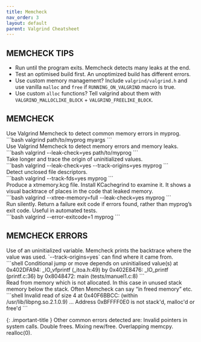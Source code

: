 ```yaml
---
title: Memcheck
nav_order: 3
layout: default
parent: Valgrind Cheatsheet
---
```


## **MEMCHECK TIPS**

- Run until the program exits. Memcheck detects many leaks at the end.
- Test an optimised build first. An unoptimized build has different errors.
- Use custom memory management? Include `valgrind/valgrind.h` and use vanilla `malloc` and `free` if `RUNNING_ON_VALGRIND` macro is true.
- Use custom `alloc` functions? Tell valgrind about them with `VALGRIND_MALLOCLIKE_BLOCK` + `VALGRIND_FREELIKE_BLOCK`.

## **MEMCHECK**

<div class="code-example" markdown="1">
Use Valgrind Memcheck to detect common memory errors in myprog.
</div>
```bash
valgrind path/to/myprog myargs
```

<div class="code-example" markdown="1">
Use Valgrind Memcheck to detect memory errors and memory leaks.
</div>
```bash
valgrind --leak-check=yes path/to/myprog
```

<div class="code-example" markdown="1">
Take longer and trace the origin of uninitialized values.
</div>
```bash
valgrind --leak-check=yes --track-origins=yes myprog
```

<div class="code-example" markdown="1">
Detect unclosed file descriptors.
</div>
```bash
valgrind --track-fds=yes myprog
```

<div class="code-example" markdown="1">
Produce a xtmemory.kcg file. Install KCachegrind to examine it. It shows a visual backtrace of places in the code that leaked memory.
</div>
```bash
valgrind --xtree-memory=full --leak-check=yes myprog
```

<div class="code-example" markdown="1">
Run silently. Return a failure exit code if errors found, rather than myprog’s exit code. Useful in automated tests.
</div>
```bash
valgrind --error-exitcode=1 myprog
```

## **MEMCHECK ERRORS**

<div class="code-example" markdown="1">
Use of an uninitialized variable. Memcheck prints the backtrace where the value was used. `--track-origins=yes` can find where it came from.
</div>
```shell
Conditional jump or move depends on uninitialised value(s)
    at 0x402DFA94: _IO_vfprintf (_itoa.h:49)
    by 0x402E8476: _IO_printf (printf.c:36)
    by 0x8048472: main (tests/manuel1.c:8)
```

<div class="code-example" markdown="1">
Read from memory which is not allocated. In this case in unused stack memory below the stack. Often Memcheck can say “in freed memory” etc.
</div>
```shell
Invalid read of size 4
    at 0x40F6BBCC: (within /usr/lib/libpng.so.2.1.0.9)
    ...
Address 0xBFFFF0E0 is not stack'd, malloc'd or free'd
```

{: .important-title }
Other common errors detected are: Invalid pointers in system calls. Double frees. Mixing new/free. Overlapping memcpy. realloc(0).